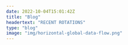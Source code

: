 ```yaml
---
date: 2022-10-04T15:01:42Z
title: "Blog"
headertext: "RECENT ROTATIONS"
type: "blog"
image: "img/horizontal-global-data-flow.png"
---
```

